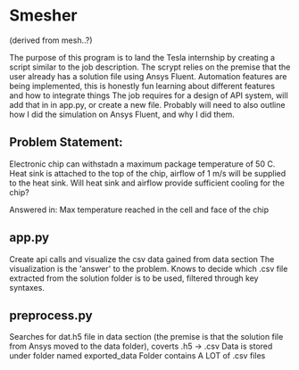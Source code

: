 # Smesher
(derived from mesh..?)

The purpose of this program is to land the Tesla internship by creating a script similar to the job description.
The scrypt relies on the premise that the user already has a solution file using Ansys Fluent. 
Automation features are being implemented, this is honestly fun learning about different features and how to integrate things
The job requires for a design of API system, will add that in in app.py, or create a new file. 
Probably will need to also outline how I did the simulation on Ansys Fluent, and why I did them. 

## Problem Statement:

Electronic chip can withstadn a maximum package temperature of 50 C.
Heat sink is attached to the top of the chip, airflow of 1 m/s will be supplied to the heat sink.
Will heat sink and airflow provide sufficient cooling for the chip?

Answered in: Max temperature reached in the cell and face of the chip
 
## app.py

Create api calls and visualize the csv data gained from data section
The visualization is the 'answer' to the problem.
Knows to decide which .csv file extracted from the solution folder is to be used, filtered through key syntaxes. 

## preprocess.py

Searches for dat.h5 file in data section (the premise is that the solution file from Ansys moved to the data folder),
coverts .h5 -> .csv
Data is stored under folder named exported_data
Folder contains A LOT of .csv files
